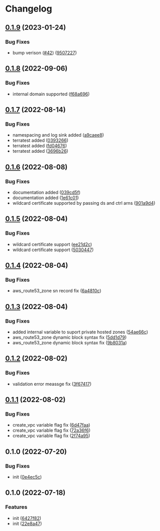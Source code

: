 # Changelog

## [0.1.9](https://github.com/Rookout/terraform-aws-rookout-deployment/compare/v0.1.8...v0.1.9) (2023-01-24)


### Bug Fixes

* bump verison ([#42](https://github.com/Rookout/terraform-aws-rookout-deployment/issues/42)) ([9507227](https://github.com/Rookout/terraform-aws-rookout-deployment/commit/9507227563e929d3b5de5fe556c41763d773dfeb))

## [0.1.8](https://github.com/Rookout/terraform-aws-rookout-deployment/compare/v0.1.7...v0.1.8) (2022-09-06)


### Bug Fixes

* internal domain supported ([f68a696](https://github.com/Rookout/terraform-aws-rookout-deployment/commit/f68a6966de4b8f76274d4bdd15b7ddefe36419e7))

## [0.1.7](https://github.com/Rookout/terraform-aws-rookout-deployment/compare/v0.1.6...v0.1.7) (2022-08-14)


### Bug Fixes

* namespacing and log sink added ([a9caee8](https://github.com/Rookout/terraform-aws-rookout-deployment/commit/a9caee88b3f2d2f0c7567b5c383a837dfa2e02e3))
* terratest added ([0393266](https://github.com/Rookout/terraform-aws-rookout-deployment/commit/0393266ab3cb6835d36d7741e75b44f8fc83cec9))
* terratest added ([fd04676](https://github.com/Rookout/terraform-aws-rookout-deployment/commit/fd0467659f72ea908deeb4d40ba2fb5cd45e4cde))
* terratest added ([3696b26](https://github.com/Rookout/terraform-aws-rookout-deployment/commit/3696b261d7a62e9f09aa20b034c8086948fd1fb8))

## [0.1.6](https://github.com/Rookout/terraform-aws-rookout-deployment/compare/v0.1.5...v0.1.6) (2022-08-08)


### Bug Fixes

* documentation added ([039cd5f](https://github.com/Rookout/terraform-aws-rookout-deployment/commit/039cd5fbb78a6a592691f6d20178d43c320aa7e7))
* documentation added ([1e61c01](https://github.com/Rookout/terraform-aws-rookout-deployment/commit/1e61c01a00e2b59df2f236e2700974f3c80d60f4))
* wildcard certificate supported by passing ds and ctrl arns ([901a9d4](https://github.com/Rookout/terraform-aws-rookout-deployment/commit/901a9d4650c74e36db9d0e95fa55a4d037544ac7))

## [0.1.5](https://github.com/Rookout/terraform-aws-rookout-deployment/compare/v0.1.4...v0.1.5) (2022-08-04)


### Bug Fixes

* wildcard certificate support ([ee21d2c](https://github.com/Rookout/terraform-aws-rookout-deployment/commit/ee21d2ce678571404a3257ec20401cea8141ba6f))
* wildcard certificate support ([5030447](https://github.com/Rookout/terraform-aws-rookout-deployment/commit/503044718fe6214e4db8cbb4a5ea3a062fd8a4bf))

## [0.1.4](https://github.com/Rookout/terraform-aws-rookout-deployment/compare/v0.1.3...v0.1.4) (2022-08-04)


### Bug Fixes

* aws_route53_zone sn record fix ([6a4810c](https://github.com/Rookout/terraform-aws-rookout-deployment/commit/6a4810cfaa7e8e6d9f62509a4870822929910560))

## [0.1.3](https://github.com/Rookout/terraform-aws-rookout-deployment/compare/v0.1.2...v0.1.3) (2022-08-04)


### Bug Fixes

* added internal variable to suport private hosted zones ([54ae66c](https://github.com/Rookout/terraform-aws-rookout-deployment/commit/54ae66c449a5d811fd3abf913ca24943965a597e))
* aws_route53_zone dynamic block syntax fix ([5dd1d79](https://github.com/Rookout/terraform-aws-rookout-deployment/commit/5dd1d79146b272f00a364aaf5f32c47b435e5766))
* aws_route53_zone dynamic block syntax fix ([9b8031a](https://github.com/Rookout/terraform-aws-rookout-deployment/commit/9b8031a3c9b2c00628205a9e337c5344275ceb24))

## [0.1.2](https://github.com/Rookout/terraform-aws-rookout-deployment/compare/v0.1.1...v0.1.2) (2022-08-02)


### Bug Fixes

* validation error meassge fix ([3f67417](https://github.com/Rookout/terraform-aws-rookout-deployment/commit/3f67417c0ba77b93394a2a6bd37aabf7b61ecbc2))

## [0.1.1](https://github.com/Rookout/terraform-aws-rookout-deployment/compare/v0.1.0...v0.1.1) (2022-08-02)


### Bug Fixes

* create_vpc variable flag fix ([6d47faa](https://github.com/Rookout/terraform-aws-rookout-deployment/commit/6d47faaab70f944d4466b70d06804b9a465ab5a1))
* create_vpc variable flag fix ([72a36f6](https://github.com/Rookout/terraform-aws-rookout-deployment/commit/72a36f649b00802d384ccc19f12b4d4e61c0d6a4))
* create_vpc variable flag fix ([2f74a95](https://github.com/Rookout/terraform-aws-rookout-deployment/commit/2f74a956dff14f1ee44715c77f6a1f4189a7d9f7))

## 0.1.0 (2022-07-20)


### Bug Fixes

* init ([0e4ec5c](https://github.com/Rookout/terraform-aws-rookout-deployment/commit/0e4ec5c55c2dee3bb6b1a3f4868d6ef0b71886c4))

## 0.1.0 (2022-07-18)


### Features

* init ([6427f82](https://github.com/Rookout/terraform-aws-rookout-deployment/commit/6427f82eb8f2b6575d040f35e36387ca889b2d7f))
* init ([22e8a47](https://github.com/Rookout/terraform-aws-rookout-deployment/commit/22e8a47545ed77c1fcb143bdca9b3b66d11dbd33))

